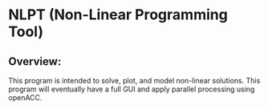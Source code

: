 # NLPT (Non-Linear Programming Tool)

## Overview:
This program is intended to solve, plot, and model non-linear solutions. This program will eventually have a full GUI and apply parallel processing using openACC.
